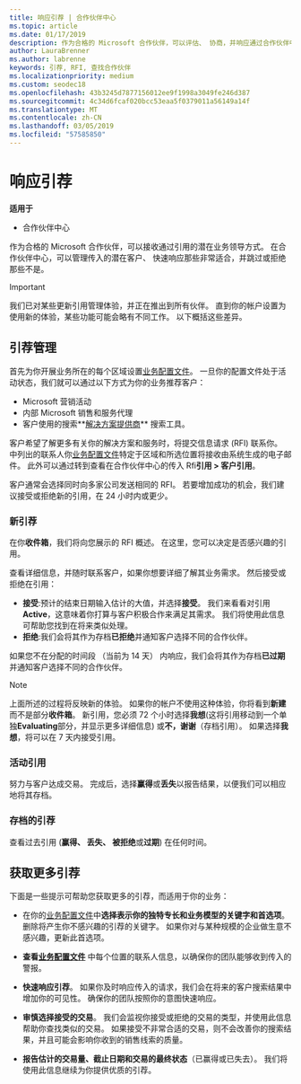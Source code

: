 ```yaml
---
title: 响应引荐 | 合作伙伴中心
ms.topic: article
ms.date: 01/17/2019
description: 作为合格的 Microsoft 合作伙伴，可以评估、 协商，并响应通过合作伙伴中心的引用。
author: LauraBrenner
ms.author: labrenne
keywords: 引荐, RFI, 查找合作伙伴
ms.localizationpriority: medium
ms.custom: seodec18
ms.openlocfilehash: 43b3245d7877156012ee9f1998a3049fe246d387
ms.sourcegitcommit: 4c34d6fcaf020bcc53eaa5f0379011a56149a14f
ms.translationtype: MT
ms.contentlocale: zh-CN
ms.lasthandoff: 03/05/2019
ms.locfileid: "57585850"
---
```

# <a name="responding-to-referrals"></a>响应引荐

**适用于**

-  合作伙伴中心

作为合格的 Microsoft 合作伙伴，可以接收通过引用的潜在业务领导方式。 在合作伙伴中心，可以管理传入的潜在客户、 快速响应那些非常适合，并跳过或拒绝那些不是。 

> [!IMPORTANT]
> 我们已对某些更新引用管理体验，并正在推出到所有伙伴。 直到你的帐户设置为使用新的体验，某些功能可能会略有不同工作。 以下概括这些差异。 

## <a name="referral-management"></a>引荐管理

首先为你开展业务所在的每个区域设置[业务配置文件](create-a-marketing-profile.md)。 一旦你的配置文件处于活动状态，我们就可以通过以下方式为你的业务推荐客户：

*  Microsoft 营销活动
*  内部 Microsoft 销售和服务代理
*  客户使用的搜索**[解决方案提供商](https://www.microsoft.com/solution-providers/home)** 搜索工具。

客户希望了解更多有关你的解决方案和服务时，将提交信息请求 (RFI) 联系你。 中列出的联系人你[业务配置文件](create-a-marketing-profile.md)特定于区域和所选位置将接收由系统生成的电子邮件。 此外可以通过转到查看在合作伙伴中心的传入 Rfi**引用 > 客户引用**。

客户通常会选择同时向多家公司发送相同的 RFI。 若要增加成功的机会，我们建议接受或拒绝新的引用，在 24 小时内或更少。

### <a name="new-referrals"></a>新引荐

在你**收件箱**，我们将向您展示的 RFI 概述。 在这里，您可以决定是否感兴趣的引用。 

查看详细信息，并随时联系客户，如果你想要详细了解其业务需求。 然后接受或拒绝在引用： 

*  **接受**:预计的结束日期输入估计的大值，并选择**接受**。 我们来看看对引用**Active**，这意味着你打算与客户积极合作来满足其需求。 我们将使用此信息可帮助您找到在将来类似处理。
*  **拒绝**:我们会将其作为存档**已拒绝**并通知客户选择不同的合作伙伴。

如果您不在分配的时间段 （当前为 14 天） 内响应，我们会将其作为存档**已过期**并通知客户选择不同的合作伙伴。

> [!NOTE]
> 上面所述的过程将反映新的体验。 如果你的帐户不使用这种体验，你将看到**新建**而不是部分**收件箱**。 新引用，您必须 72 个小时选择**我想**(这将引用移动到一个单独**Evaluating**部分，并显示更多详细信息) 或**不，谢谢**（存档引用）。 如果选择**我想**，将可以在 7 天内接受引用。

### <a name="active-referrals"></a>活动引用

努力与客户达成交易。 完成后，选择**赢得**或**丢失**以报告结果，以便我们可以相应地将其存档。

### <a name="archived-referrals"></a>存档的引荐

查看过去引用 (**赢得、 丢失、 被拒绝**或**过期**) 在任何时间。 

## <a name="getting-more-referrals"></a>获取更多引荐

下面是一些提示可帮助您获取更多的引荐，而适用于你的业务：

*  在你的[业务配置文件](create-a-marketing-profile.md)中**选择表示你的独特专长和业务模型的关键字和首选项**。 删除将产生你不感兴趣的引荐的关键字。 如果你对与某种规模的企业做生意不感兴趣，更新此首选项。

*  **查看[业务配置文件](create-a-marketing-profile.md)** 中每个位置的联系人信息，以确保你的团队能够收到传入的警报。

*  **快速响应引荐**。 如果你及时响应传入的请求，我们会在将来的客户搜索结果中增加你的可见性。 确保你的团队按照你的意图快速响应。

*  **审慎选择接受的交易**。 我们会监视你接受或拒绝的交易的类型，并使用此信息帮助你查找类似的交易。 如果接受不非常合适的交易，则不会改善你的搜索结果，并且可能会影响你收到的销售线索的质量。

*  **报告估计的交易量、截止日期和交易的最终状态**（已赢得或已失去）。 我们将使用此信息继续为你提供优质的引荐。
